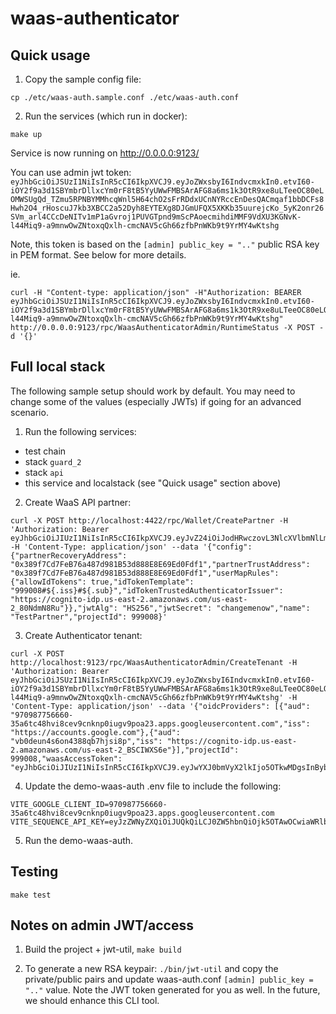 # waas-authenticator

## Quick usage

1. Copy the sample config file:

```
cp ./etc/waas-auth.sample.conf ./etc/waas-auth.conf
```

2. Run the services (which run in docker):

```
make up
```

Service is now running on http://0.0.0.0:9123/

You can use admin jwt token: `eyJhbGciOiJSUzI1NiIsInR5cCI6IkpXVCJ9.eyJoZWxsbyI6IndvcmxkIn0.etvI60-iOY2f9a3d1SBYmbrDllxcYm0rF8tB5YyUWwFMBSArAFG8a6ms1k3OtR9xe8uLTeeOC80eLOMWSUgQd_TZmu5RPNBYMMhcqWnl5H64chO2sFrRDdxUCnNYRccEnDesQACmqaf1bbDCFs8Hwh2O4_rHoscuJ7kb3XBCC2a52Dyh8EYTEXg8DJGmUFQX5XKKb35uurejcKo_5yK2onr26SVm_arl4CCcDeNITv1mP1aGvroj1PUVGTpnd9mScPAoecmihdiMMF9VdXU3KGNvK-l44Miq9-a9mnwOwZNtoxqQxlh-cmcNAV5cGh66zfbPnWKb9t9YrMY4wKtshg`

Note, this token is based on the `[admin] public_key = ".."` public RSA key in PEM format. See below for more details.

ie.

```
curl -H "Content-type: application/json" -H"Authorization: BEARER eyJhbGciOiJSUzI1NiIsInR5cCI6IkpXVCJ9.eyJoZWxsbyI6IndvcmxkIn0.etvI60-iOY2f9a3d1SBYmbrDllxcYm0rF8tB5YyUWwFMBSArAFG8a6ms1k3OtR9xe8uLTeeOC80eLOMWSUgQd_TZmu5RPNBYMMhcqWnl5H64chO2sFrRDdxUCnNYRccEnDesQACmqaf1bbDCFs8Hwh2O4_rHoscuJ7kb3XBCC2a52Dyh8EYTEXg8DJGmUFQX5XKKb35uurejcKo_5yK2onr26SVm_arl4CCcDeNITv1mP1aGvroj1PUVGTpnd9mScPAoecmihdiMMF9VdXU3KGNvK-l44Miq9-a9mnwOwZNtoxqQxlh-cmcNAV5cGh66zfbPnWKb9t9YrMY4wKtshg" http://0.0.0.0:9123/rpc/WaasAuthenticatorAdmin/RuntimeStatus -X POST -d '{}'
```

## Full local stack

The following sample setup should work by default. You may need to change some of the values (especially JWTs) if going for an advanced scenario.

1. Run the following services:

- test chain
- stack `guard_2`
- stack `api`
- this service and localstack (see "Quick usage" section above)

2. Create WaaS API partner:

```
curl -X POST http://localhost:4422/rpc/Wallet/CreatePartner -H 'Authorization: Bearer eyJhbGciOiJIUzI1NiIsInR5cCI6IkpXVCJ9.eyJvZ24iOiJodHRwczovL3NlcXVlbmNlLmFwcCIsInNlcnZpY2UiOiJ0ZXN0In0.gy1Pkgua0sq1pz5fao8ksG3rwYlZqnZIhmJ1YolmmY0' -H 'Content-Type: application/json' --data '{"config": {"partnerRecoveryAddress": "0x389f7Cd7FeB76a487d981B53d888E8E69Ed0Fdf1","partnerTrustAddress": "0x389f7Cd7FeB76a487d981B53d888E8E69Ed0Fdf1","userMapRules": {"allowIdTokens": true,"idTokenTemplate": "999008#${.iss}#${.sub}","idTokenTrustedAuthenticatorIssuer": "https://cognito-idp.us-east-2.amazonaws.com/us-east-2_80NdmN8Ru"}},"jwtAlg": "HS256","jwtSecret": "changemenow","name": "TestPartner","projectId": 999008}'
```

3. Create Authenticator tenant:

```
curl -X POST http://localhost:9123/rpc/WaasAuthenticatorAdmin/CreateTenant -H 'Authorization: Bearer eyJhbGciOiJSUzI1NiIsInR5cCI6IkpXVCJ9.eyJoZWxsbyI6IndvcmxkIn0.etvI60-iOY2f9a3d1SBYmbrDllxcYm0rF8tB5YyUWwFMBSArAFG8a6ms1k3OtR9xe8uLTeeOC80eLOMWSUgQd_TZmu5RPNBYMMhcqWnl5H64chO2sFrRDdxUCnNYRccEnDesQACmqaf1bbDCFs8Hwh2O4_rHoscuJ7kb3XBCC2a52Dyh8EYTEXg8DJGmUFQX5XKKb35uurejcKo_5yK2onr26SVm_arl4CCcDeNITv1mP1aGvroj1PUVGTpnd9mScPAoecmihdiMMF9VdXU3KGNvK-l44Miq9-a9mnwOwZNtoxqQxlh-cmcNAV5cGh66zfbPnWKb9t9YrMY4wKtshg' -H 'Content-Type: application/json' --data '{"oidcProviders": [{"aud": "970987756660-35a6tc48hvi8cev9cnknp0iugv9poa23.apps.googleusercontent.com","iss": "https://accounts.google.com"},{"aud": "vb0deun4s6on4388qb7hjsi8p","iss": "https://cognito-idp.us-east-2.amazonaws.com/us-east-2_BSCIWXS6e"}],"projectId": 999008,"waasAccessToken": "eyJhbGciOiJIUzI1NiIsInR5cCI6IkpXVCJ9.eyJwYXJ0bmVyX2lkIjo5OTkwMDgsInByb2plY3RfaWQiOjk5OTAwOH0.BKej9yAJI64nIc6V3w1fwEyVxkfTFYpRLc1LZBFWcLk"}'
```

4. Update the demo-waas-auth .env file to include the following:

```
VITE_GOOGLE_CLIENT_ID=970987756660-35a6tc48hvi8cev9cnknp0iugv9poa23.apps.googleusercontent.com
VITE_SEQUENCE_API_KEY=eyJzZWNyZXQiOiJUQkQiLCJ0ZW5hbnQiOjk5OTAwOCwiaWRlbnRpdHlQb29sSWQiOiJ1cy1lYXN0LTI6NWY0ZTYxMTgtMGEwMS00M2E3LTliNjItMWUwMWNlODQ1NWIyIiwiZW1haWxDbGllbnRJZCI6InN1bXNzOGdjdWE0aTNmcjZkOXBkM2oxa28iLCJpZHBSZWdpb24iOiJ1cy1lYXN0LTIiLCJycGNTZXJ2ZXIiOiJodHRwOi8vbG9jYWxob3N0OjkxMjMiLCJrbXNSZWdpb24iOiJ1cy1lYXN0LTEiLCJlbWFpbFJlZ2lvbiI6InVzLWVhc3QtMiIsImtleUlkIjoiYXJuOmF3czprbXM6dXMtZWFzdC0xOjAwMDAwMDAwMDAwMDprZXkvYWViOTllMGYtOWU4OS00NGRlLWEwODQtZTE4MTdhZjQ3Nzc4IiwiZW5kcG9pbnQiOiJodHRwOi8vbG9jYWxob3N0OjQ1NjYifQ==
```

5. Run the demo-waas-auth.


## Testing

`make test`


## Notes on admin JWT/access

1. Build the project + jwt-util, `make build`

2. To generate a new RSA keypair: `./bin/jwt-util` and copy the private/public pairs and
update waas-auth.conf `[admin] public_key = ".."` value. Note the JWT token generated for you as well.
In the future, we should enhance this CLI tool.

